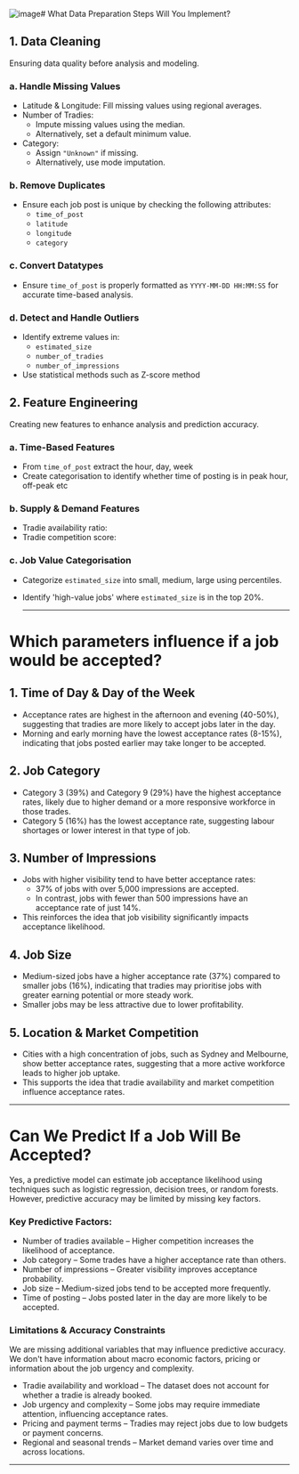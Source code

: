 ![image](https://github.com/user-attachments/assets/3da52c87-291b-4a32-a34d-e193dfc37d0d)# What Data Preparation Steps Will You Implement?

## 1. Data Cleaning

Ensuring data quality before analysis and modeling.

### a. Handle Missing Values
- Latitude & Longitude: Fill missing values using regional averages.
- Number of Tradies:  
  - Impute missing values using the median.  
  - Alternatively, set a default minimum value.  
- Category:  
  - Assign `"Unknown"` if missing.  
  - Alternatively, use mode imputation.

### b. Remove Duplicates
- Ensure each job post is unique by checking the following attributes:
  - `time_of_post`
  - `latitude`
  - `longitude`
  - `category`

### c. Convert Datatypes
- Ensure `time_of_post` is properly formatted as `YYYY-MM-DD HH:MM:SS` for accurate time-based analysis.

### d. Detect and Handle Outliers
- Identify extreme values in:
  - `estimated_size`
  - `number_of_tradies`
  - `number_of_impressions`
- Use statistical methods such as Z-score method

## 2. Feature Engineering

Creating new features to enhance analysis and prediction accuracy.

### a. Time-Based Features
- From `time_of_post` extract the hour, day, week 
- Create categorisation to identify whether time of posting is in peak hour, off-peak etc

### b. Supply & Demand Features
- Tradie availability ratio:  
- Tradie competition score: 


### c. Job Value Categorisation
- Categorize `estimated_size` into small, medium, large using percentiles.
- Identify 'high-value jobs' where `estimated_size` is in the top 20%.

  ---

# Which parameters influence if a job would be accepted?

## 1. Time of Day & Day of the Week  
- Acceptance rates are highest in the afternoon and evening (40-50%), suggesting that tradies are more likely to accept jobs later in the day.  
- Morning and early morning have the lowest acceptance rates (8-15%), indicating that jobs posted earlier may take longer to be accepted.

## 2. Job Category  
- Category 3 (39%) and Category 9 (29%) have the highest acceptance rates, likely due to higher demand or a more responsive workforce in those trades.  
- Category 5 (16%) has the lowest acceptance rate, suggesting labour shortages or lower interest in that type of job.

## 3. Number of Impressions  
- Jobs with higher visibility tend to have better acceptance rates:  
  - 37% of jobs with over 5,000 impressions are accepted.  
  - In contrast, jobs with fewer than 500 impressions have an acceptance rate of just 14%.  
- This reinforces the idea that job visibility significantly impacts acceptance likelihood.

## 4. Job Size  
- Medium-sized jobs have a higher acceptance rate (37%) compared to smaller jobs (16%), indicating that tradies may prioritise jobs with greater earning potential or more steady work.  
- Smaller jobs may be less attractive due to lower profitability.

## 5. Location & Market Competition  
- Cities with a high concentration of jobs, such as Sydney and Melbourne, show better acceptance rates, suggesting that a more active workforce leads to higher job uptake.  
- This supports the idea that tradie availability and market competition influence acceptance rates.

---

# Can We Predict If a Job Will Be Accepted?

Yes, a predictive model can estimate job acceptance likelihood using techniques such as logistic regression, decision trees, or random forests. However, predictive accuracy may be limited by missing key factors.

### Key Predictive Factors:
- Number of tradies available – Higher competition increases the likelihood of acceptance.  
- Job category – Some trades have a higher acceptance rate than others.  
- Number of impressions – Greater visibility improves acceptance probability.  
- Job size – Medium-sized jobs tend to be accepted more frequently.  
- Time of posting – Jobs posted later in the day are more likely to be accepted.


###  Limitations & Accuracy Constraints
We are missing additional variables that may influence predictive accuracy. We don't have information about macro economic factors, pricing or information about the job urgency and complexity.
- Tradie availability and workload – The dataset does not account for whether a tradie is already booked.
- Job urgency and complexity – Some jobs may require immediate attention, influencing acceptance rates.
- Pricing and payment terms – Tradies may reject jobs due to low budgets or payment concerns.
- Regional and seasonal trends – Market demand varies over time and across locations.


-----
